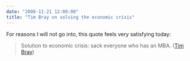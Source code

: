 ```yaml
---
date: "2008-11-21 12:00:00"
title: "Tim Bray on solving the economic crisis"
---
```




For reasons I will not go into, this quote feels very satisfying today:

> Solution to economic crisis: sack everyone who has an MBA. ([Tim Bray](https://mobile.twitter.com/timbray/statuses/1016736621))


